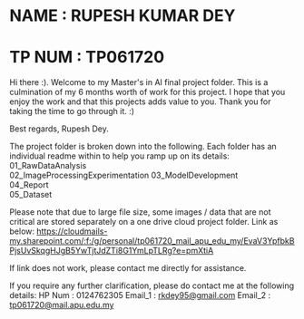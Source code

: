 # NAME   : RUPESH KUMAR DEY
# TP NUM : TP061720

Hi there :). Welcome to my Master's in AI final project folder. 
This is a culmination of my 6 months worth of work for this project. 
I hope that you enjoy the work and that this projects adds value to you. 
Thank you for taking the time to go through it. :)

Best regards,
Rupesh Dey. 

The project folder is broken down into the following. Each folder has an individual readme within to help you ramp up on its details:
01_RawDataAnalysis               
02_ImageProcessingExperimentation 
03_ModelDevelopment              
04_Report                        
05_Dataset  

Please note that due to large file size, some images / data that are not critical are stored separately on a one drive cloud project folder. Link as below:
https://cloudmails-my.sharepoint.com/:f:/g/personal/tp061720_mail_apu_edu_my/EvaV3YpfbkBPjsUvSkqgHJgB5YwTjtJdZTi8G1YmLpTLRg?e=pmXtiA


If link does not work, please contact me directly for assistance.                

If you require any further clarification, please do contact me at the following details:
HP Num  : 0124762305
Email_1 : rkdey95@gmail.com
Email_2 : tp061720@mail.apu.edu.my





